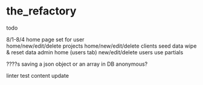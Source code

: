 # the_refactory

todo

8/1-8/4
home page set for user  
  home/new/edit/delete projects
  home/new/edit/delete clients
  seed data
  wipe & reset data
admin
  home (users tab)
  new/edit/delete users
use partials


????s
saving a json object or an array in DB
anonymous?





linter
test
content update
